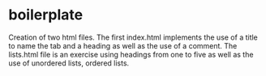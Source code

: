 # boilerplate
Creation of two html files. The first index.html implements the use of a title to name the tab and a heading as well as the use of a comment. The lists.html file is an exercise using headings from one to five as well as the use of unordered lists, ordered lists.